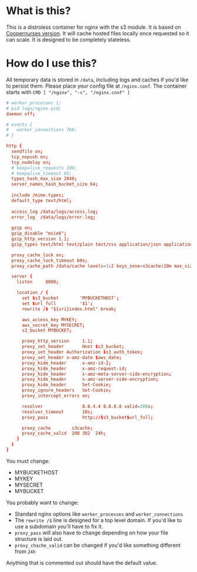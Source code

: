 # What is this?

This is a distroless container for nginx with the s3 module.
It is based on [Coopernurses version](https://github.com/coopernurse/nginx-s3-proxy).
It will cache hosted files locally once requested so it can scale.
It is designed to be completely stateless.

# How do I use this?

All temporary data is stored in `/data`, including logs and caches if you'd
like to persist them. Please place your config file at `/nginx.conf`.
The container starts with `CMD [ "/nginx", "-c", "/nginx.conf" ]`

``` conf
# worker_processes 1;
# pid logs/nginx.pid;
daemon off;

# events {
# 	worker_connections 768;
# }

http {
  sendfile on;
  tcp_nopush on;
  tcp_nodelay on;
  # keepalive_requests 100;
  # keepalive_timeout 65;
  types_hash_max_size 2048;
  server_names_hash_bucket_size 64;
  
  include /mime.types;
  default_type text/html;
  
  access_log /data/logs/access.log;
  error_log  /data/logs/error.log;
  
  gzip on;
  gzip_disable "msie6";
  gzip_http_version 1.1;
  gzip_types text/html text/plain text/css application/json application/x-javascript text/xml application/xml application/xml+rss text/javascript;

  proxy_cache_lock on;
  proxy_cache_lock_timeout 60s;
  proxy_cache_path /data/cache levels=1:2 keys_zone=s3cache:10m max_size=30g;

  server {
    listen     8000;

    location / {
      set $s3_bucket        'MYBUCKETHOST';
      set $url_full         '$1';
      rewrite /$ "${uri}index.html" break;

      aws_access_key MYKEY;
      aws_secret_key MYSECRET;
      s3_bucket MYBUCKET;

      proxy_http_version     1.1;
      proxy_set_header       Host $s3_bucket;
      proxy_set_header Authorization $s3_auth_token;
      proxy_set_header x-amz-date $aws_date;
      proxy_hide_header      x-amz-id-2;
      proxy_hide_header      x-amz-request-id;
      proxy_hide_header      x-amz-meta-server-side-encryption;
      proxy_hide_header      x-amz-server-side-encryption;
      proxy_hide_header      Set-Cookie;
      proxy_ignore_headers   Set-Cookie;
      proxy_intercept_errors on;

      resolver               8.8.4.4 8.8.8.8 valid=300s;
      resolver_timeout       10s;
      proxy_pass             http://$s3_bucket$url_full;

      proxy_cache        s3cache;
      proxy_cache_valid  200 302  24h;
    }
  }
}
```

You must change:
* MYBUCKETHOST
* MYKEY
* MYSECRET
* MYBUCKET

You probably want to change:
* Standard nginx options like `worker_processes` and `worker_connections`
* The `rewrite /$` line is designed for a top level domain. If you'd like to
  use a subdomain you'll have to fix it.
* `proxy_pass` will also have to change depending on how your file structure is
  laid out.
* `proxy_chache_valid` can be changed if you'd like something different from `24h`

Anything that is commented out should have the default value.
